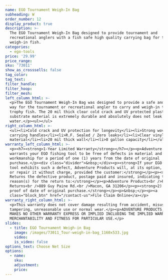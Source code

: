 ```yaml
---
name: EGO Tournament Weigh-In Bag
subheading: W
order_number: 12
display_product: true
description: >-
  The EGO Tournament Weigh-In Bag designed to provide tournament and
  recreational anglers with a fish safe high quality carrying bag for their
  weigh-in fish.
categories:
  - ego-tools
price: '29.99'
price_range:
sku: '73011'
show_as_crosssells: false
tag_color:
tag_text:
filter_handle:
filter_hoop:
filter_mesh:
left_column_html: >-
  <p>The EGO Tournament Weigh-In Bag was designed to provide a safe and friendly
  way for the tournament or recreational angler to carry and weigh-in their
  trophy fish. The 20 mil thick clear cold crack and UV protected plastic
  substrate material is extremely durable and absolutely does not leak
  water.</p><ul></ul>
right_column_html: >-
  <ul><li>Cold crack and UV protection for longevity</li><li>Strong woven nylon
  carrying handles</li><li>R.F. Sealed / Zero leaks</li><li>Clear vinyl
  material</li><li>20 mil thick wall</li><li>8 gallon capacity</li></ul>
warranty_left_column_html: >-
  <p><h7><strong>1-Year Limited Warranty</strong></h7></p><p>Adventure Products
  warrants your EGO fishing tool to be free of defects in material and
  workmanship for a period of one (1) years from the date of original
  purchase.</p><div class="divider">&nbsp;</div><p><strong>If your EGO fishing
  tool exhibits such a defect, Adventure Products will, at its option, replace
  or repair it without charge, provided the customer:</strong></p><p><strong>1)
  Returns the defective product, postage paid and insured, indicating the
  reason(s) for the return to:</strong></p><p>Adventure Products<br />Product
  Returns<br />889 Guy Paine Rd.<br />Macon, GA 31206</p><p><strong>2) Submits
  proof of date of original purchase.</strong></p><p>&nbsp;</p><p><a
  class="block_btn" href="/contact-us">File Claim Online</a></p>
warranty_right_column_html: >-
  <p>This warranty does not cover damage resulting from accident, misuse, abuse,
  tampering, unreasonable use or normal wear.</p><p>ADVENTURE PRODUCTS, INC.
  MAKES NO OTHER WARRANTY EXPRESS OR IMPLIED INCLUDING THE IMPLIED WARRANTIES OF
  MERCHANTABILITY AND FITNESS FOR PARTICULAR USE.</p>
slides:
  - title: EGO Tournament Weigh-in Bag
    image: /images/73011_Tour-weigh-in-bag_1160x533.jpg
    video:
    is_video: false
options_text: Choose Net Size
options:
  - name:
    sku:
    adjustment:
    price:
---
```

